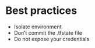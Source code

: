 # Best practices 
- Isolate environment
- Don’t commit the .tfstate file
- Do not expose your credentials